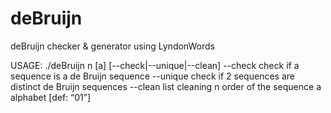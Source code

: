 # deBruijn
deBruijn checker &amp; generator using LyndonWords

USAGE: ./deBruijn n [a] [--check|--unique|--clean]
                        --check check if a sequence is a de Bruijn sequence
                        --unique check if 2 sequences are distinct de Bruijn sequences
                        --clean list cleaning
                        n order of the sequence
                        a alphabet [def: “01”]
